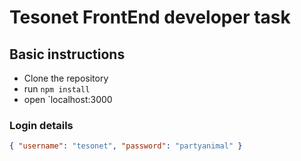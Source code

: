 # Tesonet FrontEnd developer task

## Basic instructions

- Clone the repository
- run `npm install`
- open `localhost:3000

### Login details

```json
{ "username": "tesonet", "password": "partyanimal" }
```
